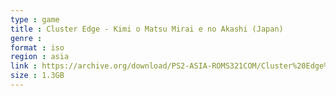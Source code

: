 ```yaml
---
type : game
title : Cluster Edge - Kimi o Matsu Mirai e no Akashi (Japan)
genre : 
format : iso
region : asia
link : https://archive.org/download/PS2-ASIA-ROMS321COM/Cluster%20Edge%20-%20Kimi%20o%20Matsu%20Mirai%20e%20no%20Akashi%20%28Japan%29.7z
size : 1.3GB
---
```

